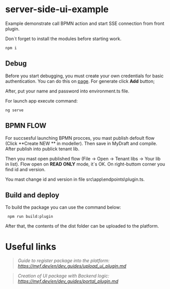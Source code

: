 # server-side-ui-example
Example demonstrate call BPMN action and start SSE connection from front plugin.

Don`t forget to install the modules before starting work.
```
npm i 
```

## Debug

Before you start debugging, you must create your own credentials for basic authentication. You can do this on [page](https://app.mef.dev/console/settings/credentials). For generate click **Add** button;

After, put your name and password into environment.ts file.

For launch app execute command:
```
ng serve
```

## BPMN FLOW
For succsesful launching BPMN procces, you mast publish defoult flow (Click **Create NEW ** in modeller). Then save in MyDraft and compile.
After publish into publick tenant lib. 

Then you mast open published flow (File -> Open -> Tenant libs -> Your lib in list). Flow open on **READ ONLY** mode, it`s OK. On right-buttom corner you find id and version.

You mast change id and version in file src\app\endpoints\plugin.ts. 

## Build and deploy
To build the package you can use the command below:
```
 npm run build:plugin
```
After that, the contents of the dist folder can be uploaded to the platform.

# Useful links

> *Guide to register package into the platform: https://mef.dev/en/dev_guides/upload_ui_plugin.md*

> *Creation of UI package with Backend logic: https://mef.dev/en/dev_guides/portal_plugin.md*
